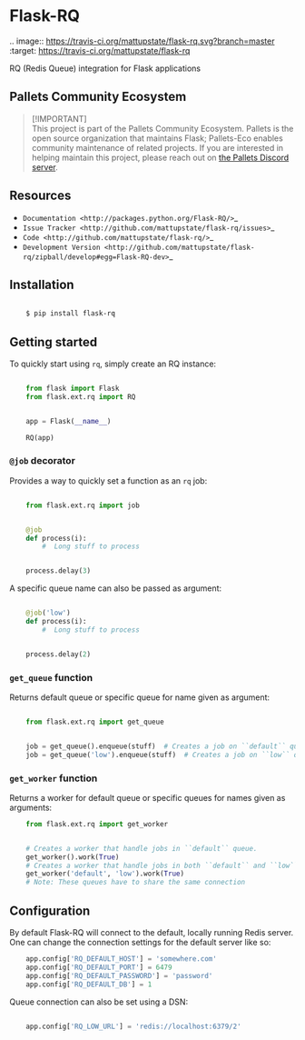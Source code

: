# Flask-RQ

.. image:: https://travis-ci.org/mattupstate/flask-rq.svg?branch=master
    :target: https://travis-ci.org/mattupstate/flask-rq

RQ (Redis Queue) integration for Flask applications

## Pallets Community Ecosystem

> [!IMPORTANT]\
> This project is part of the Pallets Community Ecosystem. Pallets is the open
> source organization that maintains Flask; Pallets-Eco enables community
> maintenance of related projects. If you are interested in helping maintain
> this project, please reach out on [the Pallets Discord server][discord].

[discord]: https://discord.gg/pallets

## Resources

- `Documentation <http://packages.python.org/Flask-RQ/>`_
- `Issue Tracker <http://github.com/mattupstate/flask-rq/issues>`_
- `Code <http://github.com/mattupstate/flask-rq/>`_
- `Development Version
  <http://github.com/mattupstate/flask-rq/zipball/develop#egg=Flask-RQ-dev>`_


## Installation

```bash

    $ pip install flask-rq
```

## Getting started

To quickly start using `rq`, simply create an RQ instance:

```python

    from flask import Flask
    from flask.ext.rq import RQ


    app = Flask(__name__)

    RQ(app)
```

### ``@job`` decorator

Provides a way to quickly set a function as an ``rq`` job:

```python

    from flask.ext.rq import job


    @job
    def process(i):
        #  Long stuff to process


    process.delay(3)
```

A specific queue name can also be passed as argument:

```python

    @job('low')
    def process(i):
        #  Long stuff to process


    process.delay(2)
```

### ``get_queue`` function

Returns default queue or specific queue for name given as argument:

```python

    from flask.ext.rq import get_queue


    job = get_queue().enqueue(stuff)  # Creates a job on ``default`` queue
    job = get_queue('low').enqueue(stuff)  # Creates a job on ``low`` queue
```

### ``get_worker`` function

Returns a worker for default queue or specific queues for names given as arguments:

```python
    from flask.ext.rq import get_worker


    # Creates a worker that handle jobs in ``default`` queue.
    get_worker().work(True)
    # Creates a worker that handle jobs in both ``default`` and ``low`` queues.
    get_worker('default', 'low').work(True)
    # Note: These queues have to share the same connection
```

## Configuration

By default Flask-RQ will connect to the default, locally running
Redis server. One can change the connection settings for the default
server like so:

```python
    app.config['RQ_DEFAULT_HOST'] = 'somewhere.com'
    app.config['RQ_DEFAULT_PORT'] = 6479
    app.config['RQ_DEFAULT_PASSWORD'] = 'password'
    app.config['RQ_DEFAULT_DB'] = 1
```

Queue connection can also be set using a DSN:

```python

    app.config['RQ_LOW_URL'] = 'redis://localhost:6379/2'
```

